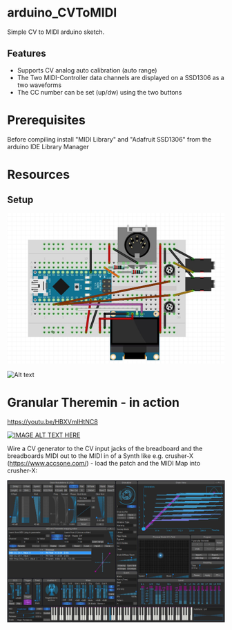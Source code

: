# arduino_CVToMIDI
Simple CV to MIDI arduino sketch. 

## Features
* Supports CV analog auto calibration (auto range)
* The Two MIDI-Controller data channels are displayed on a SSD1306 as a two waveforms
* The CC number can be set (up/dw) using the two buttons

# Prerequisites
Before compiling install "MIDI Library" and "Adafruit SSD1306" from the arduino IDE Library Manager 

# Resources

## Setup

![Alt text](resources/fritzin_sketch.jpg?raw=true "CVToMIDI fritzing sketch")

![Alt text](resources/arduino_CVtoMIDI.jpg?raw=true "CVToMIDI prototype")

# Granular Theremin - in action

https://youtu.be/HBXVmIHtNC8

[![IMAGE ALT TEXT HERE](http://img.youtube.com/vi/HBXVmIHtNC8/0.jpg)](http://www.youtube.com/watch?v=HBXVmIHtNC8)

Wire a CV generator to the CV input jacks of the breadboard and the breadboards MIDI out to the MIDI in of a Synth like e.g. crusher-X (https://www.accsone.com/) - load the patch and the MIDI Map into crusher-X:

![Alt text](crusher-X/crusherx.jpg?raw=true "accSone crusher-X")
